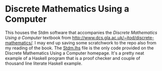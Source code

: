 # Discrete Mathematics Using a Computer #

This houses the Stdm software that accompanies the *Discrete Mathematics Using a Computer* textbook
from <http://www.dcs.gla.ac.uk/~jtod/discrete-mathematics/>.  I may end up saving some scratchwork
to the repo also from my reading of the book.  The [Stdm.lhs](Stdm.lhs) file is the only code provided
on the Discrete Mathematics Using a Computer homepage.  It's a pretty neat example of a Haskell program
that is a proof checker and couple of thousand line literate Haskell example.